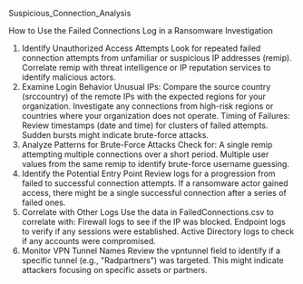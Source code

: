 Suspicious_Connection_Analysis

How to Use the Failed Connections Log in a Ransomware Investigation
1. Identify Unauthorized Access Attempts
Look for repeated failed connection attempts from unfamiliar or suspicious IP addresses (remip).
Correlate remip with threat intelligence or IP reputation services to identify malicious actors.
2. Examine Login Behavior
Unusual IPs:
Compare the source country (srccountry) of the remote IPs with the expected regions for your organization.
Investigate any connections from high-risk regions or countries where your organization does not operate.
Timing of Failures:
Review timestamps (date and time) for clusters of failed attempts. Sudden bursts might indicate brute-force attacks.
3. Analyze Patterns for Brute-Force Attacks
Check for:
A single remip attempting multiple connections over a short period.
Multiple user values from the same remip to identify brute-force username guessing.
4. Identify the Potential Entry Point
Review logs for a progression from failed to successful connection attempts.
If a ransomware actor gained access, there might be a single successful connection after a series of failed ones.
5. Correlate with Other Logs
Use the data in FailedConnections.csv to correlate with:
Firewall logs to see if the IP was blocked.
Endpoint logs to verify if any sessions were established.
Active Directory logs to check if any accounts were compromised.
6. Monitor VPN Tunnel Names
Review the vpntunnel field to identify if a specific tunnel (e.g., "Radpartners") was targeted. This might indicate attackers focusing on specific assets or partners.
